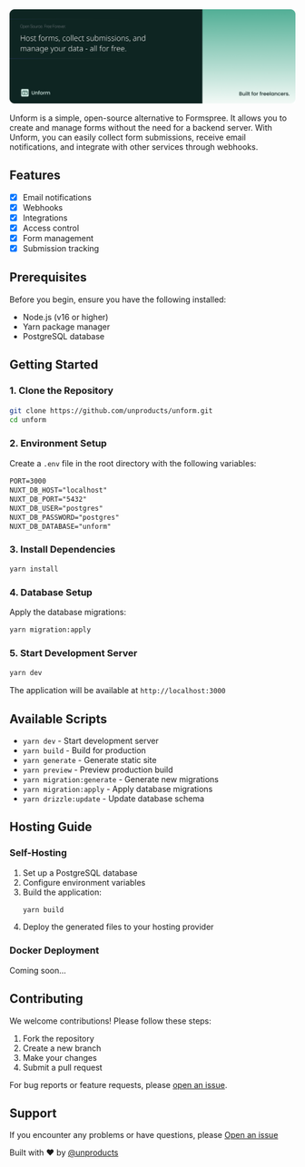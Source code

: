 
<img src="./banner.png">

<br>

Unform is a simple, open-source alternative to Formspree. It allows you to create and manage forms without the need for a backend server. With Unform, you can easily collect form submissions, receive email notifications, and integrate with other services through webhooks.

## Features

- [x] Email notifications
- [x] Webhooks
- [x] Integrations
- [x] Access control
- [x] Form management
- [x] Submission tracking

## Prerequisites

Before you begin, ensure you have the following installed:

- Node.js (v16 or higher)
- Yarn package manager
- PostgreSQL database

## Getting Started

### 1. Clone the Repository

```bash
git clone https://github.com/unproducts/unform.git
cd unform
```

### 2. Environment Setup

Create a `.env` file in the root directory with the following variables:

```env
PORT=3000
NUXT_DB_HOST="localhost"
NUXT_DB_PORT="5432"
NUXT_DB_USER="postgres"
NUXT_DB_PASSWORD="postgres"
NUXT_DB_DATABASE="unform"
```

### 3. Install Dependencies

```bash
yarn install
```

### 4. Database Setup

Apply the database migrations:

```bash
yarn migration:apply
```

### 5. Start Development Server

```bash
yarn dev
```

The application will be available at `http://localhost:3000`

## Available Scripts

- `yarn dev` - Start development server
- `yarn build` - Build for production
- `yarn generate` - Generate static site
- `yarn preview` - Preview production build
- `yarn migration:generate` - Generate new migrations
- `yarn migration:apply` - Apply database migrations
- `yarn drizzle:update` - Update database schema

## Hosting Guide

### Self-Hosting

1. Set up a PostgreSQL database
2. Configure environment variables
3. Build the application:
   ```bash
   yarn build
   ```
4. Deploy the generated files to your hosting provider

### Docker Deployment

Coming soon...

## Contributing

We welcome contributions! Please follow these steps:

1. Fork the repository
2. Create a new branch
3. Make your changes
4. Submit a pull request

For bug reports or feature requests, please [open an issue](https://github.com/unproducts/unform/issues).

## Support

If you encounter any problems or have questions, please [Open an issue](https://github.com/unproducts/unform/issues)

Built with ❤️ by [@unproducts](https://github.com/unproducts)
